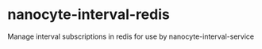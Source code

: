 # nanocyte-interval-redis
Manage interval subscriptions in redis for use by nanocyte-interval-service
